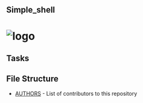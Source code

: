 ## Simple_shell

# ![logo](https://cdn.pixabay.com/photo/2016/01/26/15/57/sea-1162770_960_720.png)

## Tasks
## File Structure
* [AUTHORS](AUTHORS) - List of contributors to this repository
